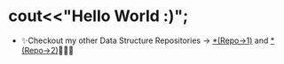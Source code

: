 # cout<<"Hello World :)";

- ✨Checkout my other Data Structure Repositories -> [*(Repo->1)](https://github.com/AasthaGithub/DSA_Team12_Uplift_Project) and [*(Repo->2)](https://github.com/anmolkaur18/DataStructures-UpliftProject)👩🏻‍💻 

